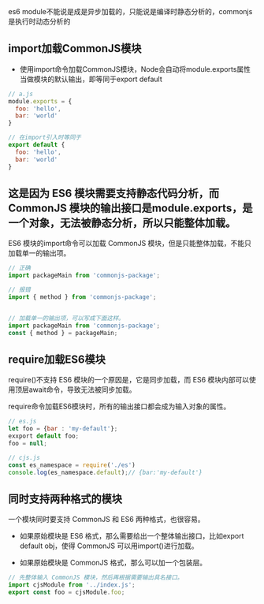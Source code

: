 
es6 module不能说是成是异步加载的，只能说是编译时静态分析的，commonjs是执行时动态分析的

## import加载CommonJS模块
- 使用import命令加载CommonJS模块，Node会自动将module.exports属性当做模块的默认输出，即等同于export default
```javaScript
// a.js
module.exports = {
  foo: 'hello',
  bar: 'world'
}

// 在import引入时等同于
export default {
  foo: 'hello',
  bar: 'world'
}
```

## 这是因为 ES6 模块需要支持静态代码分析，而 CommonJS 模块的输出接口是module.exports，是一个对象，无法被静态分析，所以只能整体加载。

ES6 模块的import命令可以加载 CommonJS 模块，但是只能整体加载，不能只加载单一的输出项。
```javaScript
// 正确 
import packageMain from 'commonjs-package'; 

// 报错 
import { method } from 'commonjs-package';


// 加载单一的输出项，可以写成下面这样。
import packageMain from 'commonjs-package'; 
const { method } = packageMain;

```

## require加载ES6模块
require()不支持 ES6 模块的一个原因是，它是同步加载，而 ES6 模块内部可以使用顶层await命令，导致无法被同步加载。

require命令加载ES6模块时，所有的输出接口都会成为输入对象的属性。
```javaScript
// es.js
let foo = {bar : 'my-default'};
exxport default foo;
foo = null;

// cjs.js
const es_namespace = require('./es')
console.log(es_namespace.default);// {bar:'my-default'}
```


## 同时支持两种格式的模块
一个模块同时要支持 CommonJS 和 ES6 两种格式，也很容易。

- 如果原始模块是 ES6 格式，那么需要给出一个整体输出接口，比如export default obj，使得 CommonJS 可以用import()进行加载。

- 如果原始模块是 CommonJS 格式，那么可以加一个包装层。
```javaScript
// 先整体输入 CommonJS 模块，然后再根据需要输出具名接口。
import cjsModule from '../index.js';
export const foo = cjsModule.foo;
```

